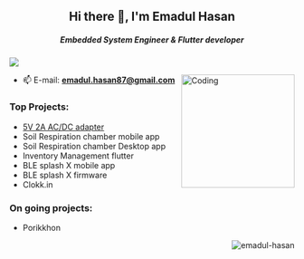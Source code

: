 <h2 align="center"> Hi there 👋, I'm Emadul Hasan</h2>

<h5 align="center">Embedded System Engineer & Flutter developer</h5>

![](https://komarev.com/ghpvc/?username=emadul-hasan&color=blueviolet)

<img align="right" alt="Coding" width="200" src="https://user-images.githubusercontent.com/56286558/213905300-116e9c52-a77f-4d3d-9040-00535d7395c2.gif">

- 📫 E-mail: **emadul.hasan87@gmail.com**

<h3 align="left">Top Projects:</h3>
<ul align="left">
<li><a href="https://github.com/Emadul-Hasan/AC_DC_Adapter_5V_2A">5V 2A AC/DC adapter</a></li>
<li>Soil Respiration chamber mobile app</li>
<li>Soil Respiration chamber Desktop app</li>
<li>Inventory Management flutter</li>
<li>BLE splash X mobile app</li>
<li>BLE splash X firmware</li>
<li>Clokk.in</li>
</ul>

<h3 align="left">On going projects:</h3>
<ul align="left">
<li>Porikkhon</li>
</ul>

<p><img align="right" src="https://github-readme-stats.vercel.app/api/top-langs?username=emadul-hasan&show_icons=true&locale=en&layout=compact" alt="emadul-hasan" /></p>


